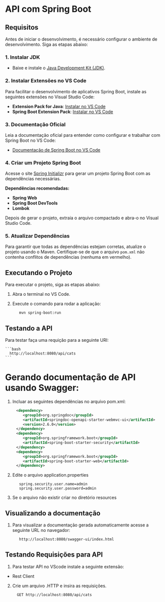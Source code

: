 # API com Spring Boot

## Requisitos

Antes de iniciar o desenvolvimento, é necessário configurar o ambiente de desenvolvimento. Siga as etapas abaixo:

### 1. Instalar JDK

- Baixe e instale o [Java Development Kit (JDK)](https://www.microsoft.com/openjdk).

### 2. Instalar Extensões no VS Code

Para facilitar o desenvolvimento de aplicativos Spring Boot, instale as seguintes extensões no Visual Studio Code:

- **Extension Pack for Java**: [Instalar no VS Code](https://marketplace.visualstudio.com/items?itemName=vscjava.vscode-java-pack)
- **Spring Boot Extension Pack**: [Instalar no VS Code](https://marketplace.visualstudio.com/items?itemName=vmware.vscode-boot-dev-pack)

### 3. Documentação Oficial

Leia a documentação oficial para entender como configurar e trabalhar com Spring Boot no VS Code:

- [Documentação de Spring Boot no VS Code](https://code.visualstudio.com/docs/java/java-spring-boot)

### 4. Criar um Projeto Spring Boot

Acesse o site [Spring Initializr](https://start.spring.io/) para gerar um projeto Spring Boot com as dependências necessárias.

**Dependências recomendadas:**

- **Spring Web**
- **Spring Boot DevTools**
- **Lombok**

Depois de gerar o projeto, extraia o arquivo compactado e abra-o no Visual Studio Code.

### 5. Atualizar Dependências

Para garantir que todas as dependências estejam corretas, atualize o projeto usando o Maven. Certifique-se de que o arquivo `pom.xml` não contenha conflitos de dependências (nenhuma em vermelho).

## Executando o Projeto

Para executar o projeto, siga as etapas abaixo:

1. Abra o terminal no VS Code.
2. Execute o comando para rodar a aplicação:

   ```bash
      mvn spring-boot:run
   ```

## Testando a API

Para testar faça uma requição para a seguinte URI:


    ```bash
      http://localhost:8080/api/cats
    ```

# Gerando documentação de API usando Swagger:

1. Incluar as seguintes dependências no arquivo pom.xml:

 ```xml
      <dependency>
         <groupId>org.springdoc</groupId>
         <artifactId>springdoc-openapi-starter-webmvc-ui</artifactId>
         <version>2.6.0</version>
      </dependency>
      <dependency>
         <groupId>org.springframework.boot</groupId>
         <artifactId>spring-boot-starter-security</artifactId>
      </dependency>
      <dependency>
         <groupId>org.springframework.boot</groupId>
         <artifactId>spring-boot-starter-web</artifactId>
      </dependency>
   ```
   
2. Edite o arquivo application.properties

   ```properties
      spring.security.user.name=admin
      spring.security.user.password=admin
   ```
3. Se o arquivo não existir criar no diretório resources

## Visualizando a documentação

1. Para visualizar a documentação gerada automaticamente acesse a seguinte URL no navegador:

   ```bash
      http://localhost:8080/swagger-ui/index.html
   ```


## Testando Requisições para API

1. Para testar API no VScode instale a seguinte extensão:

- Rest Client

2. Crie um arquivo .HTTP e insira as requisições.
    ```bash
      GET http://localhost:8080/api/cats
   ```



